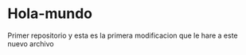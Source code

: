 # Hola-mundo
Primer repositorio
 y esta es la primera modificacion que le hare
 a este nuevo archivo
